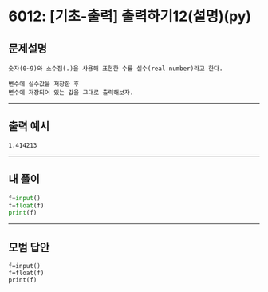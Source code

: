# 6012: [기초-출력] 출력하기12(설명)(py)
## 문제설명
```
숫자(0~9)와 소수점(.)을 사용해 표현한 수를 실수(real number)라고 한다.

변수에 실수값을 저장한 후
변수에 저장되어 있는 값을 그대로 출력해보자.
```
***
## 출력 예시
~~~
1.414213
~~~
***
## 내 풀이
```python
f=input()
f=float(f)
print(f)
````
***
## 모범 답안
~~~pyhton
f=input()
f=float(f)
print(f)
~~~